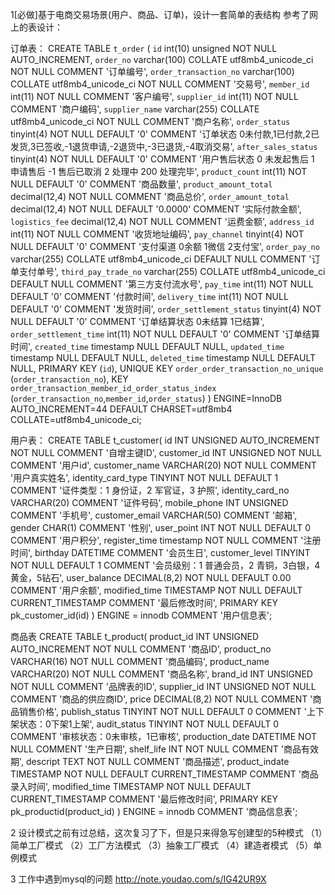 1[必做]基于电商交易场景(用户、商品、订单)，设计一套简单的表结构
参考了网上的表设计：

订单表：
CREATE TABLE `t_order` (
  `id` int(10) unsigned NOT NULL AUTO_INCREMENT,
  `order_no` varchar(100) COLLATE utf8mb4_unicode_ci NOT NULL COMMENT '订单编号',
  `order_transaction_no` varchar(100) COLLATE utf8mb4_unicode_ci NOT NULL COMMENT '交易号',
  `member_id` int(11) NOT NULL COMMENT '客户编号',
  `supplier_id` int(11) NOT NULL COMMENT '商户编码',
  `supplier_name` varchar(255) COLLATE utf8mb4_unicode_ci NOT NULL COMMENT '商户名称',
  `order_status` tinyint(4) NOT NULL DEFAULT '0' COMMENT '订单状态 0未付款,1已付款,2已发货,3已签收,-1退货申请,-2退货中,-3已退货,-4取消交易',
  `after_sales_status` tinyint(4) NOT NULL DEFAULT '0' COMMENT '用户售后状态 0 未发起售后 1 申请售后 -1 售后已取消 2 处理中 200 处理完毕',
  `product_count` int(11) NOT NULL DEFAULT '0' COMMENT '商品数量',
  `product_amount_total` decimal(12,4) NOT NULL COMMENT '商品总价',
  `order_amount_total` decimal(12,4) NOT NULL DEFAULT '0.0000' COMMENT '实际付款金额',
  `logistics_fee` decimal(12,4) NOT NULL COMMENT '运费金额',
  `address_id` int(11) NOT NULL COMMENT '收货地址编码',
  `pay_channel` tinyint(4) NOT NULL DEFAULT '0' COMMENT '支付渠道 0余额 1微信 2支付宝',
  `order_pay_no` varchar(255) COLLATE utf8mb4_unicode_ci DEFAULT NULL COMMENT '订单支付单号',
  `third_pay_trade_no` varchar(255) COLLATE utf8mb4_unicode_ci DEFAULT NULL COMMENT '第三方支付流水号',
  `pay_time` int(11) NOT NULL DEFAULT '0' COMMENT '付款时间',
  `delivery_time` int(11) NOT NULL DEFAULT '0' COMMENT '发货时间',
  `order_settlement_status` tinyint(4) NOT NULL DEFAULT '0' COMMENT '订单结算状态 0未结算 1已结算',
  `order_settlement_time` int(11) NOT NULL DEFAULT '0' COMMENT '订单结算时间',
  `created_time` timestamp NULL DEFAULT NULL,
  `updated_time` timestamp NULL DEFAULT NULL,
  `deleted_time` timestamp NULL DEFAULT NULL,
  PRIMARY KEY (`id`),
  UNIQUE KEY `order_order_transaction_no_unique` (`order_transaction_no`),
  KEY `order_transaction_member_id_order_status_index` (`order_transaction_no`,`member_id`,`order_status`)
) ENGINE=InnoDB AUTO_INCREMENT=44 DEFAULT CHARSET=utf8mb4 COLLATE=utf8mb4_unicode_ci;


用户表：
CREATE TABLE t_customer(
  id INT UNSIGNED AUTO_INCREMENT NOT NULL COMMENT '自增主键ID',
  customer_id INT UNSIGNED NOT NULL COMMENT '用户id',
  customer_name VARCHAR(20) NOT NULL COMMENT '用户真实姓名',
  identity_card_type TINYINT NOT NULL DEFAULT 1 COMMENT '证件类型：1 身份证，2 军官证，3 护照',
  identity_card_no VARCHAR(20) COMMENT '证件号码',
  mobile_phone INT UNSIGNED COMMENT '手机号',
  customer_email VARCHAR(50) COMMENT '邮箱',
  gender CHAR(1) COMMENT '性别',
  user_point INT NOT NULL DEFAULT 0 COMMENT '用户积分',
  register_time timestamp NOT NULL COMMENT '注册时间',
  birthday DATETIME COMMENT '会员生日',
  customer_level TINYINT NOT NULL DEFAULT 1 COMMENT '会员级别：1 普通会员，2 青铜，3白银，4黄金，5钻石',
  user_balance DECIMAL(8,2) NOT NULL DEFAULT 0.00 COMMENT '用户余额',
  modified_time TIMESTAMP NOT NULL DEFAULT CURRENT_TIMESTAMP COMMENT '最后修改时间',
  PRIMARY KEY pk_customer_id(id)
) ENGINE = innodb COMMENT '用户信息表';

商品表
CREATE TABLE t_product(
  product_id INT UNSIGNED AUTO_INCREMENT NOT NULL COMMENT '商品ID',
  product_no VARCHAR(16) NOT NULL COMMENT '商品编码',
  product_name VARCHAR(20) NOT NULL COMMENT '商品名称',
  brand_id INT UNSIGNED NOT NULL COMMENT '品牌表的ID',
  supplier_id INT UNSIGNED NOT NULL COMMENT '商品的供应商ID',
  price DECIMAL(8,2) NOT NULL COMMENT '商品销售价格',
  publish_status TINYINT NOT NULL DEFAULT 0 COMMENT '上下架状态：0下架1上架',
  audit_status TINYINT NOT NULL DEFAULT 0 COMMENT '审核状态：0未审核，1已审核',
  production_date DATETIME NOT NULL COMMENT '生产日期',
  shelf_life INT NOT NULL COMMENT '商品有效期',
  descript TEXT NOT NULL COMMENT '商品描述',
  product_indate TIMESTAMP NOT NULL DEFAULT CURRENT_TIMESTAMP COMMENT '商品录入时间',
  modified_time TIMESTAMP NOT NULL DEFAULT CURRENT_TIMESTAMP COMMENT '最后修改时间',
  PRIMARY KEY pk_productid(product_id)
) ENGINE = innodb COMMENT '商品信息表';


2 设计模式之前有过总结，这次复习了下，但是只来得急写创建型的5种模式
（1）简单工厂模式
（2）工厂方法模式
（3）抽象工厂模式
（4）建造者模式
（5）单例模式

3 工作中遇到mysql的问题
http://note.youdao.com/s/IG42UR9X